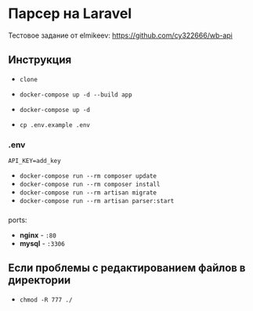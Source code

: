 # Парсер на Laravel
Тестовое задание от elmikeev: https://github.com/cy322666/wb-api
## Инструкция
- `clone`

- `docker-compose up -d --build app`
- `docker-compose up -d`
- `cp .env.example .env`

### .env
`API_KEY=add_key`

- `docker-compose run --rm composer update`
- `docker-compose run --rm composer install`
- `docker-compose run --rm artisan migrate`
- `docker-compose run --rm artisan parser:start`

### 

ports:

- **nginx** - `:80`
- **mysql** - `:3306`


## Если проблемы с редактированием файлов в директории

- `chmod -R 777 ./`